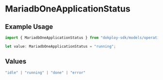 # MariadbOneApplicationStatus

## Example Usage

```typescript
import { MariadbOneApplicationStatus } from "dokploy-sdk/models/operations";

let value: MariadbOneApplicationStatus = "running";
```

## Values

```typescript
"idle" | "running" | "done" | "error"
```